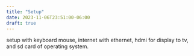 ```yaml
---
title: "Setup"
date: 2023-11-06T23:51:00-06:00
draft: true
---
```


setup with keyboard mouse, internet with ethernet, hdmi for display to tv, and sd card of operating system.